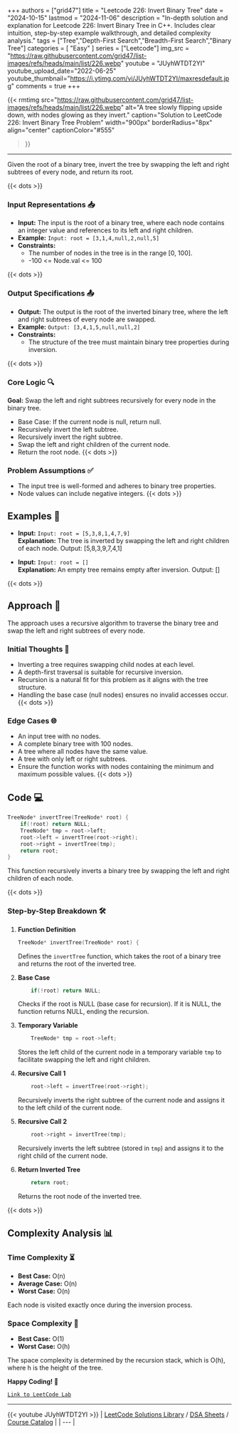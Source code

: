 
+++
authors = ["grid47"]
title = "Leetcode 226: Invert Binary Tree"
date = "2024-10-15"
lastmod = "2024-11-06"
description = "In-depth solution and explanation for Leetcode 226: Invert Binary Tree in C++. Includes clear intuition, step-by-step example walkthrough, and detailed complexity analysis."
tags = ["Tree","Depth-First Search","Breadth-First Search","Binary Tree"]
categories = [
    "Easy"
]
series = ["Leetcode"]
img_src = "https://raw.githubusercontent.com/grid47/list-images/refs/heads/main/list/226.webp"
youtube = "JUyhWTDT2YI"
youtube_upload_date="2022-06-25"
youtube_thumbnail="https://i.ytimg.com/vi/JUyhWTDT2YI/maxresdefault.jpg"
comments = true
+++


{{< rmtimg 
    src="https://raw.githubusercontent.com/grid47/list-images/refs/heads/main/list/226.webp" 
    alt="A tree slowly flipping upside down, with nodes glowing as they invert."
    caption="Solution to LeetCode 226: Invert Binary Tree Problem"
    width="900px"
    borderRadius="8px"
    align="center" 
    captionColor="#555"
>}}
---
Given the root of a binary tree, invert the tree by swapping the left and right subtrees of every node, and return its root.
<!--more-->
{{< dots >}}
### Input Representations 📥
- **Input:** The input is the root of a binary tree, where each node contains an integer value and references to its left and right children.
- **Example:** `Input: root = [3,1,4,null,2,null,5]`
- **Constraints:**
	- The number of nodes in the tree is in the range [0, 100].
	- -100 <= Node.val <= 100

{{< dots >}}
### Output Specifications 📤
- **Output:** The output is the root of the inverted binary tree, where the left and right subtrees of every node are swapped.
- **Example:** `Output: [3,4,1,5,null,null,2]`
- **Constraints:**
	- The structure of the tree must maintain binary tree properties during inversion.

{{< dots >}}
### Core Logic 🔍
**Goal:** Swap the left and right subtrees recursively for every node in the binary tree.

- Base Case: If the current node is null, return null.
- Recursively invert the left subtree.
- Recursively invert the right subtree.
- Swap the left and right children of the current node.
- Return the root node.
{{< dots >}}
### Problem Assumptions ✅
- The input tree is well-formed and adheres to binary tree properties.
- Node values can include negative integers.
{{< dots >}}
## Examples 🧩
- **Input:** `Input: root = [5,3,8,1,4,7,9]`  \
  **Explanation:** The tree is inverted by swapping the left and right children of each node. Output: [5,8,3,9,7,4,1]

- **Input:** `Input: root = []`  \
  **Explanation:** An empty tree remains empty after inversion. Output: []

{{< dots >}}
## Approach 🚀
The approach uses a recursive algorithm to traverse the binary tree and swap the left and right subtrees of every node.

### Initial Thoughts 💭
- Inverting a tree requires swapping child nodes at each level.
- A depth-first traversal is suitable for recursive inversion.
- Recursion is a natural fit for this problem as it aligns with the tree structure.
- Handling the base case (null nodes) ensures no invalid accesses occur.
{{< dots >}}
### Edge Cases 🌐
- An input tree with no nodes.
- A complete binary tree with 100 nodes.
- A tree where all nodes have the same value.
- A tree with only left or right subtrees.
- Ensure the function works with nodes containing the minimum and maximum possible values.
{{< dots >}}
## Code 💻
```cpp
TreeNode* invertTree(TreeNode* root) {
    if(!root) return NULL;
    TreeNode* tmp = root->left;
    root->left = invertTree(root->right);
    root->right = invertTree(tmp);
    return root;
}
```

This function recursively inverts a binary tree by swapping the left and right children of each node.

{{< dots >}}
### Step-by-Step Breakdown 🛠️
1. **Function Definition**
	```cpp
	TreeNode* invertTree(TreeNode* root) {
	```
	Defines the `invertTree` function, which takes the root of a binary tree and returns the root of the inverted tree.

2. **Base Case**
	```cpp
	    if(!root) return NULL;
	```
	Checks if the root is NULL (base case for recursion). If it is NULL, the function returns NULL, ending the recursion.

3. **Temporary Variable**
	```cpp
	    TreeNode* tmp = root->left;
	```
	Stores the left child of the current node in a temporary variable `tmp` to facilitate swapping the left and right children.

4. **Recursive Call 1**
	```cpp
	    root->left = invertTree(root->right);
	```
	Recursively inverts the right subtree of the current node and assigns it to the left child of the current node.

5. **Recursive Call 2**
	```cpp
	    root->right = invertTree(tmp);
	```
	Recursively inverts the left subtree (stored in `tmp`) and assigns it to the right child of the current node.

6. **Return Inverted Tree**
	```cpp
	    return root;
	```
	Returns the root node of the inverted tree.

{{< dots >}}
## Complexity Analysis 📊
### Time Complexity ⏳
- **Best Case:** O(n)
- **Average Case:** O(n)
- **Worst Case:** O(n)

Each node is visited exactly once during the inversion process.

### Space Complexity 💾
- **Best Case:** O(1)
- **Worst Case:** O(h)

The space complexity is determined by the recursion stack, which is O(h), where h is the height of the tree.

**Happy Coding! 🎉**


[`Link to LeetCode Lab`](https://leetcode.com/problems/invert-binary-tree/description/)

---
{{< youtube JUyhWTDT2YI >}}
| [LeetCode Solutions Library](https://grid47.xyz/leetcode/) / [DSA Sheets](https://grid47.xyz/sheets/) / [Course Catalog](https://grid47.xyz/courses/) |
| --- |
